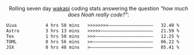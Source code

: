 <p align="center">Rolling seven day <a href="https://wakapi.dev/"/>wakapi</a> coding stats answering the question <i>"how much does Noah really code?"</i>:</p>
<!--START_SECTION:waka-->

```txt
Uiua           4 hrs 50 mins   >>>>>>>>—————————————————   32.40 %
Astro          3 hrs 13 mins   >>>>>————————————————————   21.59 %
Tex            1 hrs 50 mins   >>>——————————————————————   12.25 %
TOML           0 hrs 56 mins   >>———————————————————————   06.22 %
JSX            0 hrs 48 mins   >————————————————————————   05.41 %
```

<!--END_SECTION:waka-->
